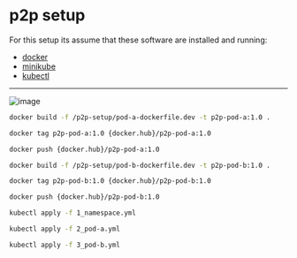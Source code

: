 # p2p setup

For this setup its assume that these software are installed and running:
<ul>
  <li><a href="https://docs.docker.com/engine/install/ubuntu/" target="_blank">docker</a></li>
  <li><a href="https://minikube.sigs.k8s.io/docs/start/" target="_blank">minikube</a></li>
  <li><a href="https://kubernetes.io/docs/tasks/tools/install-kubectl-linux/" target="_blank">kubectl</a></li>
</ul>

<hr>

![image](https://user-images.githubusercontent.com/76512851/214585072-0e59a212-ae67-4104-8185-8e150ddd39e3.png)

```bash
docker build -f /p2p-setup/pod-a-dockerfile.dev -t p2p-pod-a:1.0 .
```

```bash
docker tag p2p-pod-a:1.0 {docker.hub}/p2p-pod-a:1.0
```

```bash
docker push {docker.hub}/p2p-pod-a:1.0
```

```bash
docker build -f /p2p-setup/pod-b-dockerfile.dev -t p2p-pod-b:1.0 .
```

```bash
docker tag p2p-pod-b:1.0 {docker.hub}/p2p-pod-b:1.0
```

```bash
docker push {docker.hub}/p2p-pod-b:1.0
```

```bash
kubectl apply -f 1_namespace.yml
```

```bash
kubectl apply -f 2_pod-a.yml
```

```bash
kubectl apply -f 3_pod-b.yml
```
